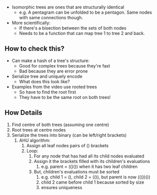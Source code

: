 - Isomorphic trees are ones that are structurally identical
	- e.g. A pentagram can be unfolded to be a pentagon. Same nodes with same connections though.
- More scientifically:
	- If there's a bisection between the sets of both nodes
	- Needs to be a function that can map tree 1 to tree 2 and back.

## How to check this?
- Can make a hash of a tree's structure:
	- Good for complex trees because they're fast
	- Bad because they are error prone
- Serialize tree and uniquely encode
	- What does this look like?
- Examples from the video use rooted trees
	- So have to find the root first
	- They have to be the same root on both trees!

## How Details
1. Find centre of both trees (assuming one centre)
2. Root trees at centre nodes
3. Serialize the trees into binary (can be left/right brackets)
	1. AHU algorithm:
		1. Assign all leaf nodes pairs of () brackets
		2. Loop:
			1. For any node that has had all its child nodes evaluated
			2. Assign it the brackets filled with its children's evaluations
				1. e.g. parent = (()()) when it has two leaf children
			3. But, children's evaluations must be sorted
				1. e.g. child 1 = (), child 2 = (()), but parent is now ((())())
				2. child 2 came before child 1 because sorted by size
				3. ensures uniqueness
